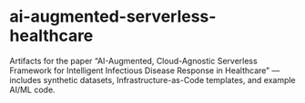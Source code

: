 # ai-augmented-serverless-healthcare
Artifacts for the paper “AI-Augmented, Cloud-Agnostic Serverless Framework for Intelligent Infectious Disease Response in Healthcare” — includes synthetic datasets, Infrastructure-as-Code templates, and example AI/ML code.
